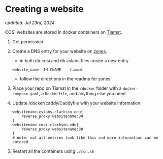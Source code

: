# Creating a website

_updated: Jul 23rd, 2024_

COSI websites are stored in docker containers on [Tiamat](../infrastructure/servers/tiamat.md).

1. Get permission

2. Create a DNS entry for your website on [zones](https://github.com/COSI-Lab/zones). 
    - in both db.cosi and db.cslabs files create a new entry 
    ```
    website_name  IN CNAME    tiamat
    ```
    - follow the directions in the readme for zones

3. Place your repo on Tiamat in the `/docker` folder with a `docker-compose.yaml`, a `Dockerfile`, and anything else you need. 

4. Update /docker/caddy/Caddyfile with your website information
    ```
    websitename.cslabs.clarkson.edu{
        reverse_proxy websitename:80
    }
    websitename.cosi.clarkson.edu{
        reverse_proxy websitename:80
    }
    # note: not all entries look like this and more information can be entered
    ```

5. Restart all the containers using `./run.sh`